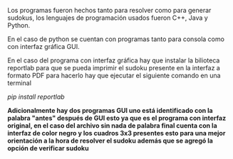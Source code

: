 Los programas fueron hechos tanto para resolver como para generar sudokus, los lenguajes de programación usados fueron C++, Java y Python.

En el caso de python se cuentan con programas tanto para consola como con interfaz gráfica GUI.

En el caso del programa con interfaz gráfica hay que instalar la bilioteca reportlab para que se pueda imprimir el sudoku presente en la interfaz a formato PDF para hacerlo hay que ejecutar el siguiente comando en una terminal

*pip install reportlab*

__Adicionalmente hay dos programas GUI uno está identificado con la palabra "antes" después de GUI esto ya que es el programa con interfaz original, en el caso del archivo sin nada de palabra final cuenta con la interfaz de color negro y los cuadros 3x3 presentes esto para una mejor orientación a la hora de resolver el sudoku además que se agregó la opción de verificar sudoku__

